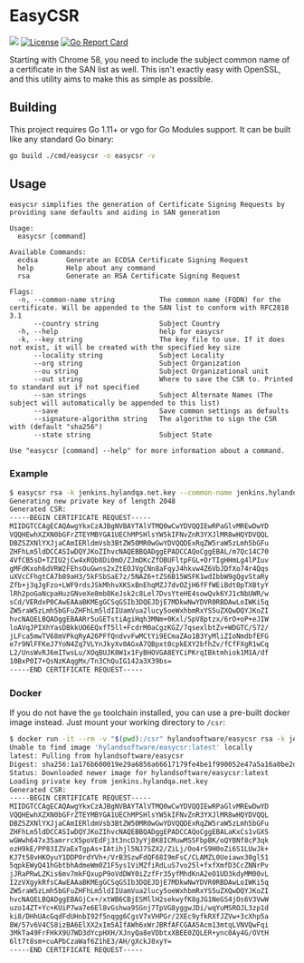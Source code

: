 # EasyCSR

![](https://github.com/hylandsoftware/easycsr/workflows/CI/badge.svg)  [![License](https://img.shields.io/badge/license-MIT-brightgreen)](./LICENSE) [![Go Report Card](https://goreportcard.com/badge/github.com/hylandsoftware/easycsr)](https://goreportcard.com/report/github.com/hylandsoftware/easycsr)

Starting with Chrome 58, you need to include the subject common name of a certificate in the SAN list as well.
This isn't exactly easy with OpenSSL, and this utility aims to make this as simple as possible.

## Building

This project requires Go 1.11+ or vgo for Go Modules support. It can be built like any standard Go binary:

```bash
go build ./cmd/easycsr -o easycsr -v
```

## Usage

```text
easycsr simplifies the generation of Certificate Signing Requests by providing sane defaults and aiding in SAN generation

Usage:
  easycsr [command]

Available Commands:
  ecdsa       Generate an ECDSA Certificate Signing Request
  help        Help about any command
  rsa         Generate an RSA Certificate Signing Request

Flags:
  -n, --common-name string           The common name (FQDN) for the certificate. Will be appended to the SAN list to conform with RFC2818 3.1
      --country string               Subject Country
  -h, --help                         help for easycsr
  -k, --key string                   The key file to use. If it does not exist, it will be created with the specified key size
      --locality string              Subject Locality
      --org string                   Subject Organization
      --ou string                    Subject Organizational unit
      --out string                   Where to save the CSR to. Printed to standard out if not specified
      --san strings                  Subject Alternate Names (The subject will automatically be appended to this list)
      --save                         Save common settings as defaults
      --signature-algorithm string   The algorithm to sign the CSR with (default "sha256")
      --state string                 Subject State

Use "easycsr [command] --help" for more information about a command.
```

### Example

```bash
$ easycsr rsa -k jenkins.hylandqa.net.key --common-name jenkins.hylandqa.net --san '*.jenkins.hylandqa.net'
Generating new private key of length 2048
Generated CSR:
-----BEGIN CERTIFICATE REQUEST-----
MIIDGTCCAgECAQAwgYkxCzAJBgNVBAYTAlVTMQ0wCwYDVQQIEwRPaGlvMREwDwYD
VQQHEwhXZXN0bGFrZTEYMBYGA1UEChMPSHlsYW5kIFNvZnR3YXJlMR8wHQYDVQQL
DBZSZXNlYXJjaCAmIERldmVsb3BtZW50MR0wGwYDVQQDExRqZW5raW5zLmh5bGFu
ZHFhLm5ldDCCASIwDQYJKoZIhvcNAQEBBQADggEPADCCAQoCggEBAL/m7Qc14C70
4VfCB5sD+TZIU2jCw4xRQb8Di0mO/ZJmDKcZfOBUFltpFGL+OrTIgHHmLg4lPIuv
gMFdKxoh6dVRW2FEhsOuGwns2xZtEOJVgCNn8aFqyJ4hkvw4Z6VbJDfXo74r4Qqs
uXVcCFhgtCA7b89aH3/5kFSbSaE7z/5NAZ6+tZS6B15WSFK1wdIbbW9gQgvStaRy
Zfb+j3qJgFzo+LWF9rdsJSkMhhvXKSxBnEhqMZJ7dvOZjH6fFfWEiBdt0pTXBtyY
lRh2poGaNcpaHuzGNveXe8mb8KeJsk2c8Lel7DvsYteHE4sowQvk6YJ1cNbUWR/w
sCd/VERdxP0CAwEAAaBKMEgGCSqGSIb3DQEJDjE7MDkwNwYDVR0RBDAwLoIWKi5q
ZW5raW5zLmh5bGFuZHFhLm5ldIIUamVua2lucy5oeWxhbmRxYS5uZXQwDQYJKoZI
hvcNAQELBQADggEBAARr5uGETstiAgiHqh3MNm+0Kxl/SpV8ptzx/6rO+oP+eJIW
loAVqJPIXhYasDBkkUO6EQxfT5ll+FcdrM0aCgzKGZ/7qsexlbtZv+WDGTC/S72/
jLFca5mwTV68mVPkqRyA26PFfQndvvFwMCtYi9ECmaZAo1B3YyMliZIoNmdbfEFG
e7r9NlFFKeJ7YoN4Zq7VLYnJkyXv0AGxA7QBpxt0cpkEXY2bfhZv/fCfFXgR1wCq
L2/UnsWvRJ6mITwsLu/XOqBUJK8W1x1FyBHOVGA8EYCiPKrqIBktmhiok1M1A/df
10BxP0I7+QsNzKAqgMx/Tn3ChQuIG142a3X39bs=
-----END CERTIFICATE REQUEST-----
```

### Docker

If you do not have the `go` toolchain installed, you can use a pre-built docker
image instead. Just mount your working directory to `/csr`:

```bash
$ docker run -it --rm -v "$(pwd):/csr" hylandsoftware/easycsr rsa -k jenkins.hylandqa.net.key --common-name jenkins.hylandqa.net --san '*.jenkins.hylandqa.net'
Unable to find image 'hylandsoftware/easycsr:latest' locally
latest: Pulling from hylandsoftware/easycsr
Digest: sha256:1a176b600019e29a6856a66617179fe4be1f990052e47a5a16a0be2d32fe6dc0
Status: Downloaded newer image for hylandsoftware/easycsr:latest
Loading private key from jenkins.hylandqa.net.key
Generated CSR:
-----BEGIN CERTIFICATE REQUEST-----
MIIDGTCCAgECAQAwgYkxCzAJBgNVBAYTAlVTMQ0wCwYDVQQIEwRPaGlvMREwDwYD
VQQHEwhXZXN0bGFrZTEYMBYGA1UEChMPSHlsYW5kIFNvZnR3YXJlMR8wHQYDVQQL
DBZSZXNlYXJjaCAmIERldmVsb3BtZW50MR0wGwYDVQQDExRqZW5raW5zLmh5bGFu
ZHFhLm5ldDCCASIwDQYJKoZIhvcNAQEBBQADggEPADCCAQoCggEBALaKxCs1vGXS
wGWwh647x35amrrcX5poVEdFj3t3ncD3yYj8K8ICMuwMSSFbpBK/oQYBNf8cP3qk
ozH9kE/PP83IZVaExTgpAs+IAtihjl5NJ7SZX2/ZiLj/Oo4rS9H0oZi6S1LUwJk+
KJ7t58vHKOyuY1DDP0rdYVh+/VrB3SzwFdQF68I9mFsC/CLAMZL0Ueiawx30gl51
5qpkEWyQ41hGbtbhAdmeWm0Z1F5ys1ViMZfiRdLuS7vo25l+fxfXmfD3CcZNNrPv
jJRaPRwLZKis6mv7mkFQxupP9oVdDWY0iZzfFr35yfMhdKnA2eO1UD3kdyMM00vL
I2zVXgykRfsCAwEAAaBKMEgGCSqGSIb3DQEJDjE7MDkwNwYDVR0RBDAwLoIWKi5q
ZW5raW5zLmh5bGFuZHFhLm5ldIIUamVua2lucy5oeWxhbmRxYS5uZXQwDQYJKoZI
hvcNAQELBQADggEBAGjCx+/xtWB6CBjESMllH2sekwyfK8gJG1NeGS4jOs6V3VwW
uzo14ZT+Yc+KUiP7wa7e6El8vGshwa9SGnj7TpVG8yggwJDi/wqYuMSROJL3zp1d
ki8/DHhUAcGqdFdUHnbI92f5nqgg6CgsV7xVHPGr/2XEc9yfkRXfJZVw+3cXhp5a
8W/57v6V4CS8izBA6ElXX2xIm5AIfAWh6xWrJBRfAFCGAA5Acm13mtqLVNVQwFqi
3MkTa49FrFHkX9U7WD3dYcpHXH/XJnyQa8eVDbtxXBEE0ZQLER+ync0Ay4G/OVtH
6lt7t8sm+cuAPbCzaWaf6Z1hE3/AH/gXckJ8xyY=
-----END CERTIFICATE REQUEST-----
```
